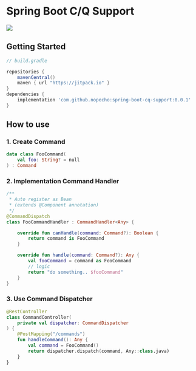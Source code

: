 # Spring Boot C/Q Support

[![](https://jitpack.io/v/nopecho/spring-boot-cq-support.svg)](https://jitpack.io/#nopecho/spring-boot-cq-support)

## Getting Started

```groovy
// build.gradle

repositories {
    mavenCentral()
    maven { url "https://jitpack.io" }
}
dependencies {
    implementation 'com.github.nopecho:spring-boot-cq-support:0.0.1'
}
```

## How to use

### 1. Create Command

```kotlin
data class FooCommand(
    val foo: String? = null
) : Command
```

### 2. Implementation Command Handler

```kotlin
/**
 * Auto register as Bean
 * (extends @Component annotation)
 */
@CommandDispatch
class FooCommandHandler : CommandHandler<Any> {

    override fun canHandle(command: Command?): Boolean {
        return command is FooCommand
    }

    override fun handle(command: Command?): Any {
        val fooCommand = command as FooCommand
        // logic
        return "do something.. $fooCommand"
    }
}
```

### 3. Use Command Dispatcher

```kotlin
@RestController
class CommandController(
    private val dispatcher: CommandDispatcher
) {
    @PostMapping("/commands")
    fun handleCommand(): Any {
        val command = FooCommand()
        return dispatcher.dispatch(command, Any::class.java)
    }
}
```